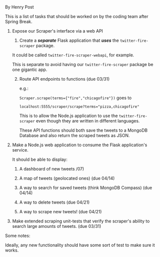 By Henry Post

This is a list of tasks that should be worked on by the coding team after Spring
Break.

1.  Expose our Scraper's interface via a web API 

    1.  Create a **_separate_** Flask application that **_uses_** the
    `twitter-fire-scraper` package.
    
    It could be called `twitter-fire-scraper-webapi`, for example.
    
    This is separate to avoid having our `twitter-fire-scraper` package be one
    gigantic app.
    
    2.  Route API endpoints to functions (due 03/31)

        e.g.:
        
        `Scraper.scrape(terms={"fire","chicagofire"})` goes to
        
        `localhost:5555/scraper/scrape?terms="pizza,chicagofire"`
        
        This is to allow the Node.js application to use the
        `twitter-fire-scraper` even though they are written in different
        languages.
        
        These API functions should both save the tweets to a MongoDB Database and also
        return the scraped tweets as JSON.

2.  Make a Node.js web application to consume the Flask application's service.
    
    It should be able to display: 
    
    1.  A dashboard of new tweets /07)

    2.  A map of tweets (geolocated ones) (due 04/14)

    3.  A way to search for saved tweets (think MongoDB Compass) (due 04/14)

    4.  A way to delete tweets (due 04/21)

    5.  A way to scrape new tweets! (due 04/21)
    
3.  Make extended scraping unit-tests that verify the scraper's ability to
search large amounts of tweets. (due 03/31)

Some notes:

Ideally, any new functionality should have some sort of test to make sure it works.
